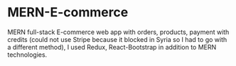 # MERN-E-commerce
MERN full-stack E-commerce web app with orders, products, payment with credits (could not use Stripe because it blocked in Syria so I had to go with a different method),
I used Redux, React-Bootstrap in addition to MERN technologies.
